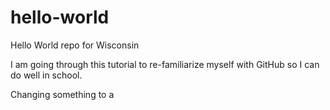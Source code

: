 # hello-world
Hello World repo for Wisconsin 

I am going through this tutorial to re-familiarize myself with GitHub so I can do well in school.

Changing something to a
